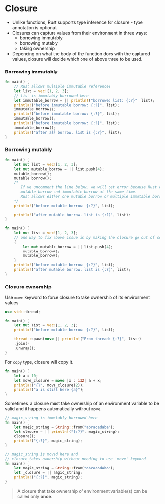 # Closure

- Unlike functions, Rust supports type inference for closure - type annotation is optional.
- Closures can capture values from their environment in three ways:
    - borrowing immutably
    - borrowing mutably
    - taking ownership
- Depending on what the body of the function does with the captured values, closure will decide which one of above three to be used.

### Borrowing immutably
```rust
fn main() {
    // Rust allows multiple immutable references
    let list = vec![1, 2, 3];
    // list is immutably borrowed here
    let immutable_borrow = || println!("borrowed list: {:?}", list);
    println!("before immutable borrow: {:?}", list);
    immutable_borrow();
    println!("before immutable borrow: {:?}", list);
    immutable_borrow();
    println!("before immutable borrow: {:?}", list);
    immutable_borrow();
    println!("after all borrow, list is {:?}", list);
}
```
### Borrowing mutably
```rust
fn main() {
    let mut list = vec![1, 2, 3];
    let mut mutable_borrow = || list.push(4);
    mutable_borrow();
    mutable_borrow();
    /*
       If we uncomment the line below, we will get error because Rust doesn't allow
       mutable borrow and immutable borrow at the same time.
       Rust allows either one mutable borrow or multiple immutable borrows
    */
    println!("before mutable borrow: {:?}", list);
    
    println!("after mutable borrow, list is {:?}", list);
}
```

```rust
fn main() {
    let mut list = vec![1, 2, 3];
    // one way to fix above issue is by making the closure go out of scope
    {
        let mut mutable_borrow = || list.push(4);
        mutable_borrow();
        mutable_borrow();
    }
    println!("before mutable borrow: {:?}", list);
    println!("after mutable borrow, list is {:?}", list);
}
```

### Closure ownership 
Use `move` keyword to force closure to take ownership of its environment values
```rust
use std::thread;

fn main() {
    let mut list = vec![1, 2, 3];
    println!("before mutable borrow: {:?}", list);
   
    thread::spawn(move || println!("From thread: {:?}", list))
    .join()
    .unwrap();
}
```
For `copy` type, closure will copy it.
```rust
fn main() {
    let a = 10;
    let move_closure = move |x : i32| a + x;
    println!("{}", move_closure(2));
    println!("a is still here {a}");
}
```
Sometimes, a closure must take ownership of an environment variable to be valid and it happens automatically without `move`.

```rust
// magic_string is immutably borrowed here
fn main() {
    let magic_string = String::from("abracadaba");
    let closure = || println!("{:?}", magic_string);
    closure();
    println!("{:?}", magic_string);
}
```

```rust
// magic_string is moved here and 
// closure takes ownership without needing to use 'move' keyword
fn main() {
    let magic_string = String::from("abracadaba");
    let _closure = || magic_string;
    println!("{:?}", magic_string);
}
```
> A closure that take ownership of environment variable(s) can be called only **once**.
